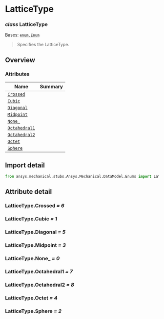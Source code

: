 <a id="latticetype"></a>

# LatticeType

<a id="LatticeType"></a>

### *class* LatticeType

Bases: [`enum.Enum`](https://docs.python.org/3/library/enum.html#enum.Enum)

> Specifies the LatticeType.

> <!-- !! processed by numpydoc !! -->

<a id="overview"></a>

## Overview

### Attributes

| Name | Summary |
|-------------------------------------------|----|
| [`Crossed`](#LatticeType.Crossed)         |    |
| [`Cubic`](#LatticeType.Cubic)             |    |
| [`Diagonal`](#LatticeType.Diagonal)       |    |
| [`Midpoint`](#LatticeType.Midpoint)       |    |
| [`None_`](#LatticeType.None_)             |    |
| [`Octahedral1`](#LatticeType.Octahedral1) |    |
| [`Octahedral2`](#LatticeType.Octahedral2) |    |
| [`Octet`](#LatticeType.Octet)             |    |
| [`Sphere`](#LatticeType.Sphere)           |    |

<a id="import-detail"></a>

## Import detail

```python
from ansys.mechanical.stubs.Ansys.Mechanical.DataModel.Enums import LatticeType
```

<a id="attribute-detail"></a>

## Attribute detail

<a id="LatticeType.Crossed"></a>

### LatticeType.Crossed *= 6*

<a id="LatticeType.Cubic"></a>

### LatticeType.Cubic *= 1*

<a id="LatticeType.Diagonal"></a>

### LatticeType.Diagonal *= 5*

<a id="LatticeType.Midpoint"></a>

### LatticeType.Midpoint *= 3*

<a id="LatticeType.None_"></a>

### LatticeType.None_ *= 0*

<a id="LatticeType.Octahedral1"></a>

### LatticeType.Octahedral1 *= 7*

<a id="LatticeType.Octahedral2"></a>

### LatticeType.Octahedral2 *= 8*

<a id="LatticeType.Octet"></a>

### LatticeType.Octet *= 4*

<a id="LatticeType.Sphere"></a>

### LatticeType.Sphere *= 2*
